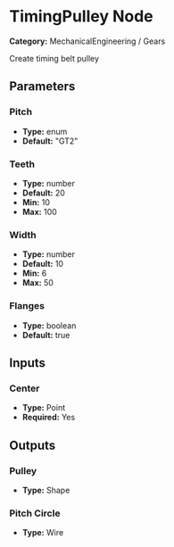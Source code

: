 
# TimingPulley Node

**Category:** MechanicalEngineering / Gears

Create timing belt pulley

## Parameters


### Pitch
- **Type:** enum
- **Default:** "GT2"





### Teeth
- **Type:** number
- **Default:** 20
- **Min:** 10
- **Max:** 100



### Width
- **Type:** number
- **Default:** 10
- **Min:** 6
- **Max:** 50



### Flanges
- **Type:** boolean
- **Default:** true





## Inputs


### Center
- **Type:** Point
- **Required:** Yes



## Outputs


### Pulley
- **Type:** Shape



### Pitch Circle
- **Type:** Wire




